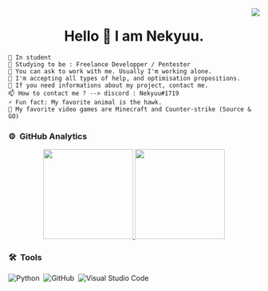 <img align="right" src="https://visitor-badge.glitch.me/badge?page_id=Nekyuuu.Nekyuuu"/>
<h1 align="center">Hello 👋 I am Nekyuu.</h1> 

    🔭 In student 
    🌱 Studying to be : Freelance Developper / Pentester
    👯 You can ask to work with me. Usually I'm working alone.
    🤔 I'm accepting all types of help, and optimisation propositions.
    💬 If you need informations about my project, contact me.
    📫 How to contact me ? --> discord : Nekyuu#1719
    ⚡ Fun fact: My favorite animal is the hawk.
    👾 My favorite video games are Minecraft and Counter-strike (Source & GO)
    
### ⚙️ &nbsp;GitHub Analytics

<p align="center">
<a href="https://github.com/Nekyuuu">
  <img height="180em" src="https://github-readme-stats-eight-theta.vercel.app/api?username=Nekyuuu&show_icons=true&theme=algolia&include_all_commits=true&count_private=true"/>
  <img height="180em" src="https://github-readme-stats-eight-theta.vercel.app/api/top-langs/?username=Nekyuuu&layout=compact&langs_count=8&theme=algolia"/>
</a>
</p>

### 🛠 &nbsp;Tools

![Python](https://img.shields.io/badge/-Python-05122A?style=flat&logo=python)&nbsp;
![GitHub](https://img.shields.io/badge/-GitHub-05122A?style=flat&logo=github)&nbsp;
![Visual Studio Code](https://img.shields.io/badge/-Visual%20Studio%20Code-05122A?style=flat&logo=visual-studio-code&logoColor=007ACC)&nbsp;
